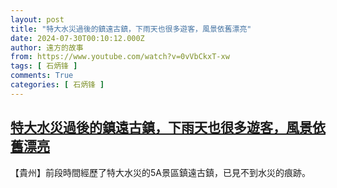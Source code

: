 ```yaml
---
layout: post
title: "特大水災過後的鎮遠古鎮，下雨天也很多遊客，風景依舊漂亮"
date: 2024-07-30T00:10:12.000Z
author: 遠方的故事
from: https://www.youtube.com/watch?v=0vVbCkxT-xw
tags: [ 石炳锋 ]
comments: True
categories: [ 石炳锋 ]
---
```

<!--1722298212000-->
[特大水災過後的鎮遠古鎮，下雨天也很多遊客，風景依舊漂亮](https://www.youtube.com/watch?v=0vVbCkxT-xw)
------

<div>
【貴州】前段時間經歷了特大水災的5A景區鎮遠古鎮，已見不到水災的痕跡。
</div>
